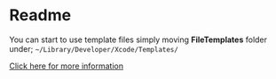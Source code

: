 # Readme

You can start to use template files simply moving **FileTemplates** folder under;
`~/Library/Developer/Xcode/Templates/`

[Click here for more information](https://medium.com/@abhimuralidharan/creating-a-reusable-file-template-in-xcode-8c49830bc3a0)